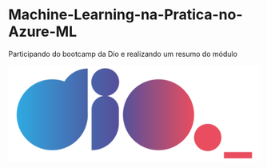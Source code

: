 # Machine-Learning-na-Pratica-no-Azure-ML

 Participando do bootcamp da Dio e realizando um resumo do módulo

<img src="./Passo-a-passo/Dio.png" alt="Dio">
